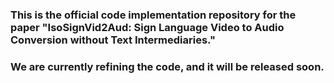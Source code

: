 ### This is the official code implementation repository for the paper "IsoSignVid2Aud: Sign Language Video to Audio Conversion without Text Intermediaries."

### We are currently refining the code, and it will be released soon.

